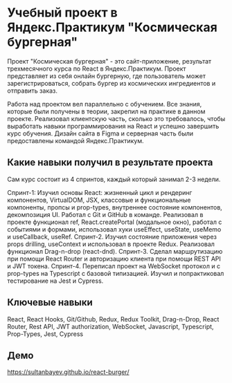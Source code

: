 # Учебный проект в Яндекс.Практикум "Космическая бургерная"

Проект "Космическая бургерная" - это сайт-приложение, результат трехмесячного курса по React в Яндекс.Практикум.
Проект представляет из себя онлайн бургерную, где пользователь может зарегистрироваться, собрать бургер из космических ингредиентов и отправить заказ.

Работа над проектом вел параллельно с обучением. Все знания, которые были получены в теории, закрепил на практике в данном проекте. Реализовал клиентскую часть, сколько это требовалось, чтобы выработать навыки программирования на React и успешно завершить курс обучения. Дизайн сайта в Figma и серверная часть были предоставлены командой Яндекс.Практикум.

## Какие навыки получил в результате проекта

Сам курс состоит из 4 спринтов, каждый который занимал 2-3 недели.

Спринт-1: Изучил основы React: жизненный цикл и рендеринг компонентов, VirtualDOM, JSX, классовые и функциональные компоненты, пропсы и prop-types, внутреннее состояние компонентов, декомпозиция UI. Работал с Git и GitHub в команде. Реализовал в проекте функционал ref, React.createPortal (модальное окно), работал с событиями и формами, использовал хуки useEffect, useState, useMemo и useCallback, useRef.
Спринт-2. Изучил состояние приложения через props drilling, useContext и использовал в проекте Redux. Реализовал функционал Drag-n-drop (react-dnd).
Спринт-3. Сделал маршрутизацию при помощи React Router и авторизацию клиента при помощи REST API и JWT токена.
Спринт-4. Переписал проект на WebSocket протокол и с prop-types на Typescript с базовой типизацией. Изучил и попрактиковал тестирование на Jest и Cypress.

## Ключевые навыки

React, React Hooks, Git/Github, Redux, Redux Toolkit, Drag-n-Drop, React Router, Rest API, JWT authorization, WebSocket, Javascript, Typescript, Prop-Types, Jest, Cypress

## Демо

https://sultanbayev.github.io/react-burger/
